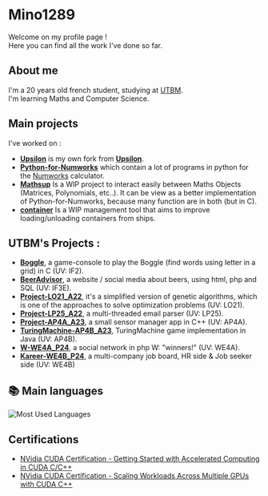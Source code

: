 # Mino1289

Welcome on my profile page !  
Here you can find all the work I've done so far.

## About me

I'm a 20 years old french student, studying at [UTBM](https://utbm.fr/ " ").  
I'm learning Maths and Computer Science.

## Main projects

I've worked on :

- **[Upsilon](https://github.com/Mino1289/Upsilon " ")** is my own fork from **[Upsilon](https://github.com/UpsilonNumworks/Upsilon " ")**.
- **[Python-for-Numworks](https://github.com/Mino1289/Python-for-Numworks " ")** which contain a lot of programs in python for the [Numworks](https://numworks.com " ") calculator.
- **[Mathsup](https://github.com/Mino1289/Mathsup " ")** Is a WIP project to interact easily between Maths Objects (Matrices, Polynomials, etc..). It can be view as a better implementation of Python-for-Numworks, because many function are in both (but in C).
- **[container](https://github.com/Mino1289/container " ")** Is a WIP management tool that aims to improve loading/unloading containers from ships.


## UTBM's Projects :
- **[Boggle](https://github.com/Mino1289/Boggle " ")**, a game-console to play the Boggle (find words using letter in a grid) in C (UV: IF2).
- **[BeerAdvisor](https://github.com/Mino1289/BeerAdvisor " ")**, a website / social media about beers, using html, php and SQL (UV: IF3E).
- **[Project-LO21_A22](https://github.com/Mino1289/Project-LO21_A22 " ")**, it's a simplified version of genetic algorithms, which is one of the approaches to solve optimization problems (UV: LO21).
- **[Project-LP25_A22](https://github.com/Mino1289/Project-LP25_A22 " ")**, a multi-threaded email parser (UV: LP25).
- **[Project-AP4A_A23](https://github.com/Mino1289/AP4A_Project " ")**, a small sensor manager app in C++ (UV: AP4A).
- **[TuringMachine-AP4B_A23](https://github.com/Mino1289/AP4B_TuringMachine " ")**, TuringMachine game implementation in Java (UV: AP4B).
- **[W-WE4A_P24](https://github.com/Mino1289/WE4A-W " ")**, a social network in php W: "winners!" (UV: WE4A).
- **[Kareer-WE4B_P24](https://github.com/Mino1289/Kareer " ")**, a multi-company job board, HR side & Job seeker side (UV: WE4B)

## 📚 Main languages

![Most Used Languages](https://github-readme-stats.vercel.app/api/top-langs/?username=Mino1289&layout=compact&count_private=true&theme=transparent)


## Certifications

- [NVidia CUDA Certification - Getting Started with Accelerated Computing in CUDA C/C++](https://courses.nvidia.com/certificates/9bdce37bd42f4637a27a97455686b202/)
- [NVidia CUDA Certification - Scaling Workloads Across Multiple GPUs with CUDA C++](https://courses.nvidia.com/certificates/1fe3cb69ef0c4907bdeb4068fcf1cd63/)

